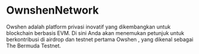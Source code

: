# OwnshenNetwork
Owshen adalah platform privasi inovatif yang dikembangkan untuk blockchain berbasis EVM. Di sini Anda akan menemukan petunjuk untuk berkontribusi di airdrop dan testnet pertama Owshen , yang dikenal sebagai The Bermuda Testnet.
